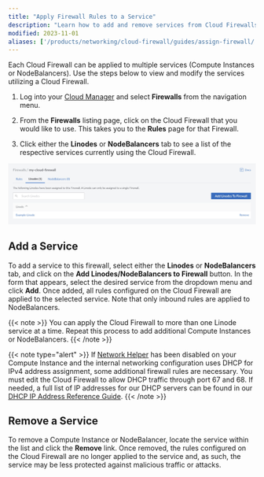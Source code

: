 ```yaml
---
title: "Apply Firewall Rules to a Service"
description: "Learn how to add and remove services from Cloud Firewalls."
modified: 2023-11-01
aliases: ['/products/networking/cloud-firewall/guides/assign-firewall/', '/products/networking/cloud-firewall/guides/apply-to-compute-instances/']
---
```


Each Cloud Firewall can be applied to multiple services (Compute Instances or NodeBalancers). Use the steps below to view and modify the services utilizing a Cloud Firewall.

1. Log into your [Cloud Manager](https://cloud.linode.com/) and select **Firewalls** from the navigation menu.

1. From the **Firewalls** listing page, click on the Cloud Firewall that you would like to use. This takes you to the **Rules** page for that Firewall.

1. Click either the **Linodes** or **NodeBalancers** tab to see a list of the respective services currently using the Cloud Firewall.

![Screenshot of the list of Compute Instances attached to the Cloud Firewall](compute-instances-attached-to-firewall.jpg)

## Add a Service

To add a service to this firewall, select either the **Linodes** or **NodeBalancers** tab, and click on the **Add Linodes/NodeBalancers to Firewall** button. In the form that appears, select the desired service from the dropdown menu and click **Add**. Once added, all rules configured on the Cloud Firewall are applied to the selected service. Note that only inbound rules are applied to NodeBalancers.

{{< note >}}
You can apply the Cloud Firewall to more than one Linode service at a time. Repeat this process to add additional Compute Instances or NodeBalancers.
{{< /note >}}

{{< note type="alert" >}}
If [Network Helper](/docs/products/compute/compute-instances/guides/network-helper/) has been disabled on your Compute Instance and the internal networking configuration uses DHCP for IPv4 address assignment, some additional firewall rules are necessary. You must edit the Cloud Firewall to allow DHCP traffic through port 67 and 68. If needed, a full list of IP addresses for our DHCP servers can be found in our [DHCP IP Address Reference Guide](/docs/guides/dhcp-ip-address-reference/).
{{< /note >}}

## Remove a Service

To remove a Compute Instance or NodeBalancer, locate the service within the list and click the **Remove** link. Once removed, the rules configured on the Cloud Firewall are no longer applied to the service and, as such, the service may be less protected against malicious traffic or attacks.